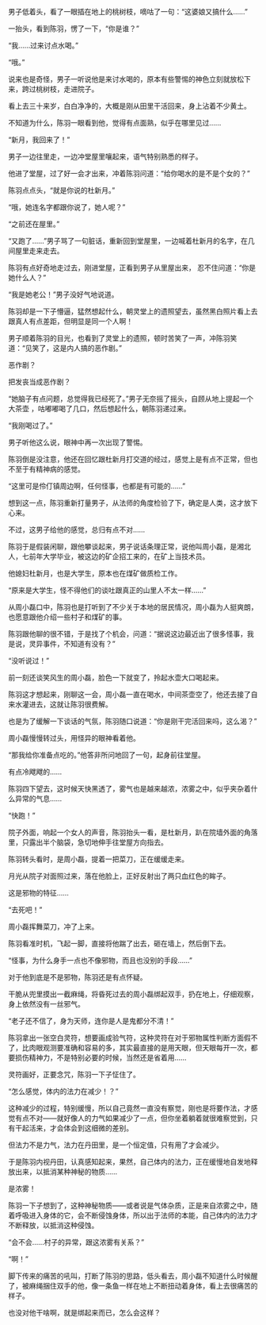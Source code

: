 男子低着头，看了一眼插在地上的桃树枝，嘀咕了一句：“这婆娘又搞什么……”

一抬头，看到陈羽，愣了一下，“你是谁？”

“我……过来讨点水喝。”

“哦。”

说来也是奇怪，男子一听说他是来讨水喝的，原本有些警惕的神色立刻就放松下来，跨过桃树枝，走进院子。

看上去三十来岁，白白净净的，大概是刚从田里干活回来，身上沾着不少黄土。

不知道为什么，陈羽一眼看到他，觉得有点面熟，似乎在哪里见过……

“新月，我回来了！”

男子一边往里走，一边冲堂屋里嚷起来，语气特别熟悉的样子。

他进了堂屋，过了好一会才出来，冲着陈羽问道：“给你喝水的是不是个女的？”

陈羽点点头，“就是你说的杜新月。”

“哦，她连名字都跟你说了，她人呢？”

“之前还在屋里。”

“又跑了……”男子骂了一句脏话，重新回到堂屋里，一边喊着杜新月的名字，在几间屋里走来走去。

陈羽有点好奇地走过去，刚进堂屋，正看到男子从里屋出来， 忍不住问道：“你是她什么人？”

“我是她老公！”男子没好气地说道。

陈羽却是一下子懵逼，猛然想起什么，朝灵堂上的遗照望去，虽然黑白照片看上去跟真人有点差距，但明显是同一个人啊！

男子顺着陈羽的目光，也看到了灵堂上的遗照，顿时苦笑了一声，冲陈羽笑道：“见笑了，这是内人搞的恶作剧。”

恶作剧？

把发丧当成恶作剧？

“她脑子有点问题，总觉得我已经死了。”男子无奈摇了摇头，自顾从地上提起一个大茶壶 ，咕嘟嘟喝了几口，然后想起什么，朝陈羽递过来。

“我刚喝过了。”

男子听他这么说，眼神中再一次出现了警惕。

陈羽倒是没注意，他还在回忆跟杜新月打交道的经过，感觉上是有点不正常，但也不至于有精神病的感觉。

“这里可是伶仃镇周边啊，任何怪事，也都是有可能的……”

想到这一点，陈羽重新打量男子，从法师的角度检验了下，确定是人类，这才放下心来。

不过，这男子给他的感觉，总归有点不对……

陈羽于是假装闲聊，跟他攀谈起来，男子说话条理正常，说他叫周小磊，是湘北人，七前年大学毕业，被这边的矿企招工来的，在矿上当技术员。

他媳妇杜新月，也是大学生，原本也在煤矿做质检工作。

“原来是大学生，怪不得他们的谈吐跟真正的山里人不太一样……”

从周小磊口中，陈羽也是打听到了不少关于本地的居民情况，周小磊为人挺爽朗，也愿意跟他介绍一些村子和煤矿的事。

陈羽跟他聊的很不错，于是找了个机会，问道：“据说这边最近出了很多怪事，我是说，灵异事件，不知道有没有？”

“没听说过！”

前一刻还谈笑风生的周小磊，脸色一下就变了，拎起水壶大口喝起来。

陈羽这才想起来，刚聊这一会，周小磊一直在喝水，中间茶壶空了，他还去接了自来水灌进去，这就让陈羽很费解。

也是为了缓解一下谈话的气氛，陈羽随口说道：“你是刚干完活回来吗，这么渴？”

周小磊慢慢转过头，用怪异的眼神看着他。

“那我给你准备点吃的。”他答非所问地回了一句，起身前往堂屋。

有点冷飕飕的……

陈羽四下望去，这时候天快黑透了，雾气也是越来越浓，浓雾之中，似乎夹杂着什么异常的气息……

“快跑！”

院子外面，响起一个女人的声音，陈羽抬头一看，是杜新月，趴在院墙外面的角落里，只露出半个脑袋，急切地伸手往堂屋方向指去。

陈羽转头看时，是周小磊，提着一把菜刀，正在缓缓走来。

月光从院子对面照过来，落在他脸上，正好反射出了两只血红色的眸子。

这是邪物的特征……

“去死吧！”

周小磊挥舞菜刀，冲了上来。

陈羽看准时机，飞起一脚，直接将他踹了出去，砸在墙上，然后倒下去。

“怪事，为什么身手一点也不像邪物，而且也没别的手段……”

对于他到底是不是邪物，陈羽还是有点怀疑。

干脆从兜里摸出一截麻绳，将昏死过去的周小磊绑起双手，扔在地上，仔细观察，身上依然没有一丝邪气。

“老子还不信了，身为天师，连你是人是鬼都分不清！”

陈羽拿出一张空白灵符，想要画成验气符，这种灵符在对于邪物属性判断方面假不了，比肉眼观测要准确和容易的多，其实最直接的是用天眼，但天眼每开一次，都要损伤精神力，不是特别必要的时候，当然还是省着用……

灵符画好，正要念咒，陈羽一下子怔住了。

“怎么感觉，体内的法力在减少！？”

这种减少的过程，特别缓慢，所以自己竟然一直没有察觉，刚也是将要作法，才感觉有点不对——就好像人的力气如果减少了一点，但你坐着躺着就很难察觉到，只有干起活来，才会体会到这细微的差别。

但法力不是力气，法力在丹田里，是一个恒定值，只有用了才会减少。

于是陈羽内视丹田，认真感知起来，果然，自己体内的法力，正在缓慢地自发地释放出来，以抵消某种神秘的物质……

是浓雾！

陈羽一下子想到了，这种神秘物质——或者说是气体杂质，正是来自浓雾之中，随着呼吸进入身体的它，会不断侵蚀身体，所以出于法师的本能，自己体内的法力才不断释放，以抵消这种侵蚀。

“会不会……村子的异常，跟这浓雾有关系？”

“啊！”

脚下传来的痛苦的吼叫，打断了陈羽的思路，低头看去，周小磊不知道什么时候醒了，被麻绳捆住双手的他，像一条鱼一样在地上不断扭动着身体，看上去很痛苦的样子。

也没对他干啥啊，就是绑起来而已，怎么会这样？
